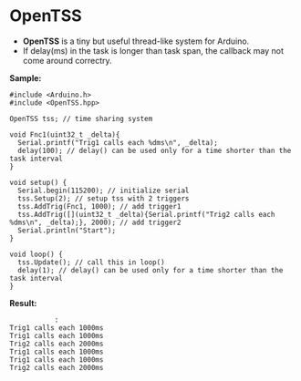 # OpenTSS
+ **OpenTSS** is a tiny but useful thread-like system for Arduino.  
+ If delay(ms) in the task is longer than task span, the callback may not come around correctry. 

**Sample:**  
```
#include <Arduino.h>
#include <OpenTSS.hpp>

OpenTSS tss; // time sharing system

void Fnc1(uint32_t _delta){
  Serial.printf("Trig1 calls each %dms\n", _delta);
  delay(100); // delay() can be used only for a time shorter than the task interval
}

void setup() {
  Serial.begin(115200); // initialize serial
  tss.Setup(2); // setup tss with 2 triggers
  tss.AddTrig(Fnc1, 1000); // add trigger1
  tss.AddTrig([](uint32_t _delta){Serial.printf("Trig2 calls each %dms\n", _delta);}, 2000); // add trigger2
  Serial.println("Start");
}

void loop() {
  tss.Update(); // call this in loop()
  delay(1); // delay() can be used only for a time shorter than the task interval
}
```

**Result:**  
```
           :
Trig1 calls each 1000ms
Trig1 calls each 1000ms
Trig2 calls each 2000ms
Trig1 calls each 1000ms
Trig1 calls each 1000ms
Trig2 calls each 2000ms
```


